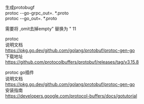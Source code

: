 
生成protobugf
<br>
protoc --go-grpc_out=. *.proto
<br>
protoc --go_out=. *.proto

需要将 
,omit去掉empty"
替换为 
"
11


protoc 
<br>
说明文档
<br>
https://pkg.go.dev/github.com/golang/protobuf/protoc-gen-go
<br>
下载地址
<br>
https://github.com/protocolbuffers/protobuf/releases/tag/v3.15.8

protoc go插件
<br>
说明文档
<br>
https://pkg.go.dev/github.com/golang/protobuf/protoc-gen-go
<br>
安装指南
<br>
https://developers.google.com/protocol-buffers/docs/gotutorial
